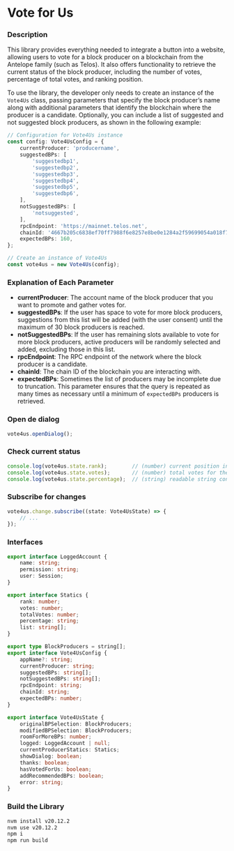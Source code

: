 # Vote for Us

### Description

This library provides everything needed to integrate a button into a website, allowing users to vote for a block producer on a blockchain from the Antelope family (such as Telos). It also offers functionality to retrieve the current status of the block producer, including the number of votes, percentage of total votes, and ranking position.

To use the library, the developer only needs to create an instance of the `Vote4Us` class, passing parameters that specify the block producer’s name along with additional parameters that identify the blockchain where the producer is a candidate. Optionally, you can include a list of suggested and not suggested block producers, as shown in the following example:

```ts
// Configuration for Vote4Us instance
const config: Vote4UsConfig = {
    currentProducer: 'producername',
    suggestedBPs: [
        'suggestedbp1',
        'suggestedbp2',
        'suggestedbp3',
        'suggestedbp4',
        'suggestedbp5',
        'suggestedbp6',
    ],
    notSuggestedBPs: [
        'notsuggested',
    ],
    rpcEndpoint: 'https://mainnet.telos.net',
    chainId: '4667b205c6838ef70ff7988f6e8257e8be0e1284a2f59699054a018f743b1d11',
    expectedBPs: 160,
};

// Create an instance of Vote4Us
const vote4us = new Vote4Us(config);
```

### Explanation of Each Parameter
- **currentProducer**: The account name of the block producer that you want to promote and gather votes for.
- **suggestedBPs**: If the user has space to vote for more block producers, suggestions from this list will be added (with the user consent) until the maximum of 30 block producers is reached.
- **notSuggestedBPs**: If the user has remaining slots available to vote for more block producers, active producers will be randomly selected and added, excluding those in this list.
- **rpcEndpoint**: The RPC endpoint of the network where the block producer is a candidate.
- **chainId**: The chain ID of the blockchain you are interacting with.
- **expectedBPs**: Sometimes the list of producers may be incomplete due to truncation. This parameter ensures that the query is repeated as many times as necessary until a minimum of `expectedBPs` producers is retrieved.



### Open de dialog
```ts
vote4us.openDialog();
```

### Check current status
```ts
console.log(vote4us.state.rank);        // (number) current position in the rank of active producers
console.log(vote4us.state.votes);       // (number) total votes for the current producer
console.log(vote4us.state.percentage);  // (string) readable string containing the percentage of votes over total votes
```

### Subscribe for changes
```ts
vote4us.change.subscribe((state: Vote4UsState) => {
    // ...
});
```

### Interfaces
```ts
export interface LoggedAccount {
    name: string;
    permission: string;
    user: Session;
}

export interface Statics {
    rank: number;
    votes: number;
    totalVotes: number;
    percentage: string;
    list: string[];
}

export type BlockProducers = string[];
export interface Vote4UsConfig {
    appName?: string;
    currentProducer: string;
    suggestedBPs: string[];
    notSuggestedBPs: string[];
    rpcEndpoint: string;
    chainId: string;
    expectedBPs: number;
}

export interface Vote4UsState {
    originalBPSelection: BlockProducers;
    modifiedBPSelection: BlockProducers;
    roomForMoreBPs: number;
    logged: LoggedAccount | null;
    currentProducerStatics: Statics;
    showDialog: boolean;
    thanks: boolean;
    hasVotedForUs: boolean;
    addRecommendedBPs: boolean;
    error: string;
}
```












### Build the Library

```bash
nvm install v20.12.2
nvm use v20.12.2
npm i
npm run build
```
